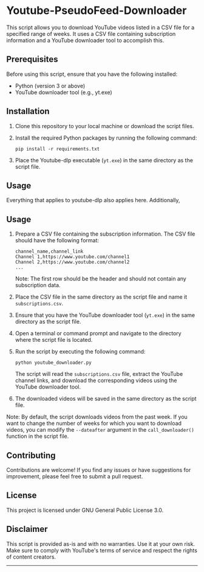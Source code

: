 # Youtube-PseudoFeed-Downloader
This script allows you to download YouTube videos listed in a CSV file for a specified range of weeks. It uses a CSV file containing subscription information and a YouTube downloader tool to accomplish this.

## Prerequisites

Before using this script, ensure that you have the following installed:

- Python (version 3 or above)
- YouTube downloader tool (e.g., yt.exe)

## Installation

1. Clone this repository to your local machine or download the script files.
2. Install the required Python packages by running the following command:

   ```shell
   pip install -r requirements.txt
   ```

3. Place the Youtube-dlp executable (`yt.exe`) in the same directory as the script file.

## Usage
Everything that applies to youtube-dlp also applies here.
Additionally,

## Usage

1. Prepare a CSV file containing the subscription information. The CSV file should have the following format:

   ```
   channel_name,channel_link
   Channel 1,https://www.youtube.com/channel1
   Channel 2,https://www.youtube.com/channel2
   ...
   ```

   Note: The first row should be the header and should not contain any subscription data.

2. Place the CSV file in the same directory as the script file and name it `subscriptions.csv`.

3. Ensure that you have the YouTube downloader tool (`yt.exe`) in the same directory as the script file.

4. Open a terminal or command prompt and navigate to the directory where the script file is located.

5. Run the script by executing the following command:

   ```shell
   python youtube_downloader.py
   ```

   The script will read the `subscriptions.csv` file, extract the YouTube channel links, and download the corresponding videos using the YouTube downloader tool.

6. The downloaded videos will be saved in the same directory as the script file.

Note: By default, the script downloads videos from the past week. If you want to change the number of weeks for which you want to download videos, you can modify the `--dateafter` argument in the `call_downloader()` function in the script file.

## Contributing

Contributions are welcome! If you find any issues or have suggestions for improvement, please feel free to submit a pull request.

## License

This project is licensed under GNU General Public License 3.0.

## Disclaimer

This script is provided as-is and with no warranties. Use it at your own risk. Make sure to comply with YouTube's terms of service and respect the rights of content creators.

---
